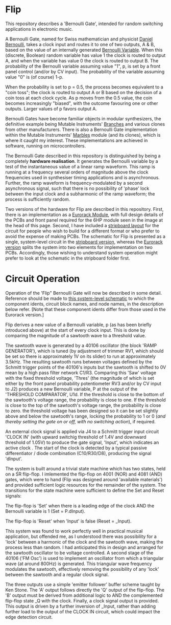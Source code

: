 # Flip

This repository describes a 'Bernoulli Gate', intended for random switching applications in electronic music.

A Bernoulli Gate, named for Swiss mathematician and physicist [Daniel Bernoulli](https://en.wikipedia.org/wiki/Daniel_Bernoulli), takes a clock input and routes it to one of two outputs, A & B, based on the 
value of an internally generated [Bernoulli Variable](https://web.stanford.edu/class/archive/cs/cs109/cs109.1178/lectureHandouts/070-bernoulli-binomial.pdf). When this (discrete, Boolean) random variable has value 1 the clock is routed to output A, and when the variable has value 0 the clock is routed to output B. The probability of the Bernoulli variable assuming value "1", p, is set by a front panel control (and/or by CV input). The probability of the variable assuming value "0" is (of course) 1-p. 

When the probability is set to p = 0.5, the process becomes equivalent to a "coin toss"; the clock is routed to output A or B based on the decision of a coin toss at each clock cycle. As p moves from the 0.5 value, the coin becomes increasingly "biased", with the outcome favouring one or other outputs. Larger values of p favors output A.

Bernoulli Gates have become familiar objects in modular synthesizers, the definitive example being Mutable Instruments' [Branches](https://pichenettes.github.io/mutable-instruments-documentation/modules/branches/) and various clones from other manufacturers. There is also a Bernoulli Gate implementation within the Mutable Instruments' [Marbles](https://pichenettes.github.io/mutable-instruments-documentation/modules/marbles/) module (and its clones), which is where it caught my interest. These implementations are achieved in software, running on microcontrollers.

The Bernoulli Gate described in this repository is distinguished by being a completely **hardware realisation**. It generates the Bernoulli variable by a test of the instantaneous value of a linear ramp waveform. This ramp is running at a frequency several orders of magnitude above the clock frequencies used in synthesiser timing applications and is asynchronous. Further, the ramp waveform is frequency-modulated by a second asynchronous signal, such that there is no possibility of 'phase' lock between the input clock and a subharmonic of the ramp waveform; the process is sufficiently random.

Two versions of the hardware for Flip are described in this repository. First, there is an implementation as a [Eurorack Module](https://github.com/m0xpd/Flip/blob/main/Eurorack/README.md), with full design details of the PCBs and front panel required for the 6HP module seen in the image at the head of this page. Second, I have included a [stripboard layout](https://github.com/m0xpd/Flip/blob/main/Stripboard/README.md) for the circuit for people who wish to build for a different format or who prefer to avoid the expense of making PCBs. The schematic for Flip is presented as a single, system-level circuit in the [stripboard version](https://github.com/m0xpd/Flip/blob/main/Stripboard/README.md), whereas the [Eurorack version](https://github.com/m0xpd/Flip/blob/main/Eurorack/README.md) splits the system into two elements for implementation on two PCBs. Accordingly, those wishing to understand system operation might prefer to look at the schematic in the stripboard folder first. 

# Circuit Operation

Operation of the 'Flip" Bernoulli Gate will now be described in some detail. Reference should be made to [this system-level schematic](https://github.com/m0xpd/Flip/blob/main/Stripboard/Graphics/m0xpd%20FLIP%20Bernoulli%20Gate.jpg) to which the component idents, circuit block names, and node names, in the description below refer. [Note that these component idents differ from those used in the Eurorack version.]

Flip derives a new value of a Bernoulli variable, p (as has been briefly introduced above) at the start of every clock input. This is done by comparing the magnitude of a sawtooth wave to a threshold value. 

The sawtooth wave is generated by a 40106 oscillator (the block 'RAMP GENERATOR'), which is tuned (by adjustment of trimmer RV1, which should be set so there is approximately 1V on its slider) to run at approximately 3.5kHz. The resulting sawtooth runs between voltages defined by the Schmitt trigger points of the 40106's inputs but the sawtooth is shifted to 0V mean by a high pass filter network C1/R3. Comparing this 'Saw' voltage with the fixed threshold voltage, 'Thres' (the magnitude of which is set either by the front panel probability potentiometer RV3 and/or by CV input to J2) produces a new Bernoulli variable, P at the output of the 'THRESHOLD COMPARATOR', U1d. If the threshold is close to the bottom of the sawtooth's voltage range, the probability is close to one. If the threshold is close to the top of the sawtooth's voltage range, the probability is close to zero. the threshold voltage has been designed so it can be set slightly above and below the sawtooth's range, locking the probability to 1 or 0 (*and thereby setting the gate on or off, with no switching action*), if required.

An external clock signal is applied via J4 to a Schmitt trigger input circuit 'CLOCK IN' (with upward switchig threshold of 1.4V and downward threshold of 1.05V) to produce the gate signal, 'Input', which indicates an active clock . The start of the clock is detected by a typical passive differentiator / diode combination (C10/R30/D8), producing the signal 'dInput'.

The system is built around a trivial state machine which has two states, held on a SR flip-flop. I imlemented the flip-flop on 4001 (NOR) and 4081 (AND) gates, which were to hand (Flip was designed around 'available materials') and provided sufficient logic resources for the remainder of the system. The transitions for the state machine were sufficient to define the Set and Reset signals:

The flip-flop is 'Set' when there is a leading edge of the clock AND the Bernoulli variable is 1 (Set = P.dInput).

The flip-flop is 'Reset' when 'Input' is false (Reset = _Input).

This system was found to work perfectly well in practical musical application, but offended me, as I understood there was possibility for a 'lock' between  a harmonic of the clock and the sawtooth wave, making the process less than random. I had anticipated this in design and arranged for the sawtooth oscillator to be voltage controlled. A second stage of the 40106 ('FM Osc') is used to implement an oscillator from which a triangular wave (at around 800Hz) is generated. This triangular wave frequency modulates the sawtooth, effectively removing the possibility of any 'lock' between the sawtooth and a regular clock signal. 

The three outputs use a simple 'emitter follower' buffer scheme taught by Ken Stone. The 'A' output follows directly the 'Q' output of the flip-flop. The 'B' output must be derived from additional logic to AND the complemented flip-flop state _Q with the clock. Finally, a clock signal output is provided. This output is driven by a further inversion of _Input, rather than adding further load to the output of the CLOCK IN circuit, which could impact the edge detection circuit. 


